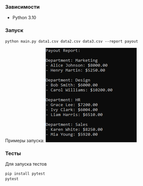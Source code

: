 ### Зависимости
* Python 3.10

### Запуск
    python main.py data1.csv data2.csv data3.csv --report payout
Примеры запуска:
![пример](examples/formatted_report.png)

### Тесты
Для запуска тестов
```bash
pip install pytest
pytest
```
